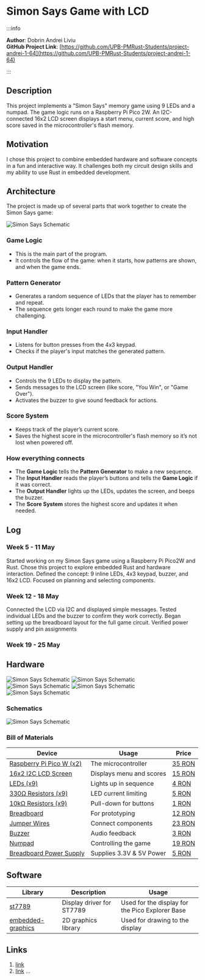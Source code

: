 # Simon Says Game with LCD 


:::info 

**Author**: Dobrin Andrei Liviu \
**GitHub Project Link**: [https://github.com/UPB-PMRust-Students/project-andrei-1-64](https://github.com/UPB-PMRust-Students/project-andrei-1-64)

:::

## Description

This project implements a "Simon Says" memory game using 9 LEDs and a numpad. The game logic runs on a Raspberry Pi Pico 2W. An I2C-connected 16x2 LCD screen displays a start menu, current score, and high score saved in the microcontroller's flash memory.

## Motivation

I chose this project to combine embedded hardware and software concepts in a fun and interactive way. It challenges both my circuit design skills and my ability to use Rust in embedded development.

## Architecture 

The project is made up of several parts that work together to create the Simon Says game:

![Simon Says Schematic](./schematic.webp)


### Game Logic
- This is the main part of the program.
- It controls the flow of the game: when it starts, how patterns are shown, and when the game ends.

### Pattern Generator
- Generates a random sequence of LEDs that the player has to remember and repeat.
- The sequence gets longer each round to make the game more challenging.

### Input Handler
- Listens for button presses from the 4x3 keypad.
- Checks if the player's input matches the generated pattern.

### Output Handler
- Controls the 9 LEDs to display the pattern.
- Sends messages to the LCD screen (like score, "You Win", or "Game Over").
- Activates the buzzer to give sound feedback for actions.

### Score System
- Keeps track of the player’s current score.
- Saves the highest score in the microcontroller's flash memory so it’s not lost when powered off.

### How everything connects
- The **Game Logic** tells the **Pattern Generator** to make a new sequence.
- The **Input Handler** reads the player’s buttons and tells the **Game Logic** if it was correct.
- The **Output Handler** lights up the LEDs, updates the screen, and beeps the buzzer.
- The **Score System** stores the highest score and updates it when needed.

## Log

<!-- write your progress here every week -->

### Week 5 - 11 May
Started working on my Simon Says game using a Raspberry Pi Pico2W and Rust. Chose this project to explore embedded Rust and hardware interaction. Defined the concept: 9 inline LEDs, 4x3 keypad, buzzer, and 16x2 LCD. Focused on planning and selecting components.
### Week 12 - 18 May
Connected the LCD via I2C and displayed simple messages. Tested individual LEDs and the buzzer to confirm they work correctly. Began setting up the breadboard layout for the full game circuit. Verified power supply and pin assignments
### Week 19 - 25 May

## Hardware

![Simon Says Schematic](./1.webp)
![Simon Says Schematic](./2.webp)
![Simon Says Schematic](./3.webp)
![Simon Says Schematic](./4.webp)
![Simon Says Schematic](./5.webp)


### Schematics

![Simon Says Schematic](./KiCad.webp)

### Bill of Materials

<!-- Fill out this table with all the hardware components that you might need.

The format is 
```
| [Device](link://to/device) | This is used ... | [price](link://to/store) |

```

-->

| Device | Usage | Price |
|--------|--------|-------|
| [Raspberry Pi Pico W (x2)](https://www.raspberrypi.com/documentation/microcontrollers/raspberry-pi-pico.html) | The microcontroller | [35 RON](https://www.optimusdigital.ro/en/raspberry-pi-boards/12394-raspberry-pi-pico-w.html) |
| [16x2 I2C LCD Screen](https://www.optimusdigital.ro/en/lcds/62-1602-lcd-with-i2c-interface-and-yellow-green-backlight.html) | Displays menu and scores | [15 RON](https://www.optimusdigital.ro/en/lcds/62-1602-lcd-with-i2c-interface-and-yellow-green-backlight.html) |
| [LEDs (x9)](https://www.optimusdigital.ro/en/leds/696-led-rou-de-3-mm-cu-lentile-difuze.html) | Lights up in sequence | [4 RON](https://www.optimusdigital.ro/en/leds/696-led-rou-de-3-mm-cu-lentile-difuze.html) |
| [330Ω Resistors (x9)](https://www.robotshop.com/products/resistor-330-ohm-1-4-watt-pth-20pk) | LED current limiting | [5 RON](https://www.robotshop.com/products/resistor-330-ohm-1-4-watt-pth-20pk) |
| [10kΩ Resistors (x9)](https://www.optimusdigital.ro/en/resistors/1088-025w-10k-resistor.html) | Pull-down for buttons | [1 RON](https://www.optimusdigital.ro/en/resistors/1088-025w-10k-resistor.html) |
| [Breadboard](https://www.optimusdigital.ro/en/breadboards/13244-breadboard-175-x-67-x-9-mm.html) | For prototyping | [12 RON](https://www.optimusdigital.ro/en/breadboards/13244-breadboard-175-x-67-x-9-mm.html) |
| [Jumper Wires](https://www.optimusdigital.ro/en/wires-with-connectors/7330-50-cm-40p-female-female-wire.html) | Connect components | [23 RON](https://www.optimusdigital.ro/en/wires-with-connectors/7330-50-cm-40p-female-female-wire.html) |
| [Buzzer](https://www.optimusdigital.ro/en/buzzers/10-active-buzzer-module.html) | Audio feedback | [3 RON](https://www.optimusdigital.ro/en/buzzers/10-active-buzzer-module.html) |
| [Numpad](https://www.optimusdigital.ro/en/others/5825-keyboard-module.html?gad_source=1&gad_campaignid=19615979487&gclid=Cj0KCQjw_dbABhC5ARIsAAh2Z-QC84GTPPIBHt5XXHiNGdmiLp44m6mMsmXymzOsN6fYGzXHPE1uBhEaAtJKEALw_wcB) | Controlling the game | [19 RON](https://www.optimusdigital.ro/en/others/5825-keyboard-module.html?gad_source=1&gad_campaignid=19615979487&gclid=Cj0KCQjw_dbABhC5ARIsAAh2Z-QC84GTPPIBHt5XXHiNGdmiLp44m6mMsmXymzOsN6fYGzXHPE1uBhEaAtJKEALw_wcB) |
| [Breadboard Power Supply](https://www.optimusdigital.ro/en/linear-regulators/61-breadboard-source-power.html) | Supplies 3.3V & 5V Power | [5 RON](https://www.optimusdigital.ro/en/linear-regulators/61-breadboard-source-power.html) |


## Software

| Library | Description | Usage |
|---------|-------------|-------|
| [st7789](https://github.com/almindor/st7789) | Display driver for ST7789 | Used for the display for the Pico Explorer Base |
| [embedded-graphics](https://github.com/embedded-graphics/embedded-graphics) | 2D graphics library | Used for drawing to the display |

## Links

<!-- Add a few links that inspired you and that you think you will use for your project -->

1. [link](https://example.com)
2. [link](https://example3.com)
...
